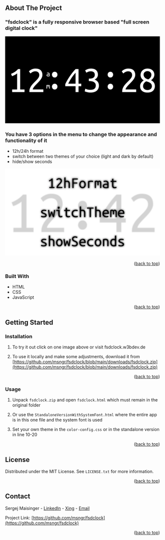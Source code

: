 ## About The Project

### "fsdclock" is a fully responsive browser based "full screen digital clock"

[![fsdclock screenshot](fsdclock.png)](https://fsdclock.w3bdev.de/)

### You have 3 options in the menu to change the appearance and functionality of it

* 12h/24h format
* switch between two themes of your choice (light and dark by default)
* hide/show seconds

[![fsdclock menu screenshot](fsdclock_menu.png)](https://fsdclock.w3bdev.de/)

<p align="right">(<a href="#top">back to top</a>)</p>


### Built With

* HTML
* CSS
* JavaScript

<p align="right">(<a href="#top">back to top</a>)</p>


## Getting Started

### Installation

1. To try it out click on one image above or visit fsdclock.w3bdev.de

2. To use it locally and make some adjustments, download it from [https://github.com/msngr/fsdclock/blob/main/downloads/fsdclock.zip](https://github.com/msngr/fsdclock/blob/main/downloads/fsdclock.zip)

<p align="right">(<a href="#top">back to top</a>)</p>


### Usage

1. Unpack `fsdclock.zip` and open `fsdclock.html` which must remain in the original folder

2. Or use the `StandaloneVersionWithSystemFont.html` where the entire app is in this one file and the system font is used

3. Set your own theme in the `color-config.css` or in the standalone version in line 10-20

<p align="right">(<a href="#top">back to top</a>)</p>


## License

Distributed under the MIT License. See `LICENSE.txt` for more information.

<p align="right">(<a href="#top">back to top</a>)</p>


## Contact

Sergej Maisinger - [LinkedIn](https://www.linkedin.com/in/sergejmaisinger/) - [Xing](https://www.xing.com/profile/Sergej_Maisinger/cv) - [Email](mailto:maisinger@w3bdev.de)

Project Link: [https://github.com/msngr/fsdclock](https://github.com/msngr/fsdclock)

<p align="right">(<a href="#top">back to top</a>)</p>
